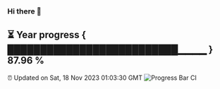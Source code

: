 ### Hi there 👋
⏳ Year progress { ██████████████████████████▁▁▁▁ } 87.96 %
---
⏰ Updated on Sat, 18 Nov 2023 01:03:30 GMT
![Progress Bar CI](https://github.com/liununu/liununu/workflows/Progress%20Bar%20CI/badge.svg)
